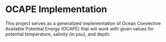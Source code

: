 # OCAPE Implementation
This project serves as a generalized implementation of Ocean Convective Available Potential Energy (OCAPE) that will work with given values for potential temperature, salinity (in psu), and depth.
